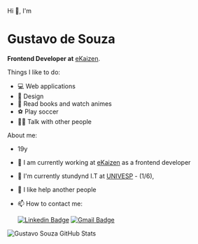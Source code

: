 
Hi 👋, I'm
# Gustavo de Souza

**Frontend Developer at** [eKaizen](https://web.ekaizen.digital/).

Things I like to do:

- 💻 Web applications
- 🎨 Design
- 📕 Read books and watch animes
- ⚽ Play soccer
- 👨‍🏫 Talk with other people

About me:

- 19y
- 💼 I am currently working at [eKaizen](https://www.linkedin.com/company/e-kaizen/) as a frontend developer
- 🌱 I'm currently stundynd I.T at [UNIVESP](https://univesp.br/) - (1/6), 
- 💬 I like help another people
- 📫 How to contact me:

  [![Linkedin Badge](https://img.shields.io/badge/LinkedIn-0077B5?style=for-the-badge&logo=linkedin&logoColor=white&link=https://www.linkedin.com/in/gustavo-antonio-souza/)](https://www.linkedin.com/in/gustavo-antonio-souza/)
[![Gmail Badge](https://img.shields.io/badge/-Gmail-c14438?style=for-the-badge&logo=Gmail&logoColor=white&link=mailto:souzasocialdev@gmail.com)](mailto:souzasocialdev@gmail.com)

![Gustavo Souza GitHub Stats](https://github-readme-stats.vercel.app/api/top-langs/?username=gustavosou2&hide=shell,html,css&layout=compact&langs_count=6)
